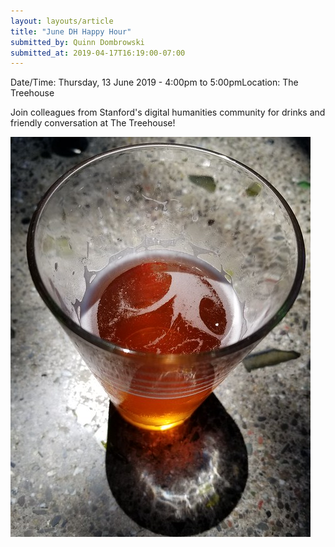 ```yaml
---
layout: layouts/article
title: "June DH Happy Hour"
submitted_by: Quinn Dombrowski
submitted_at: 2019-04-17T16:19:00-07:00
---
```



Date/Time: Thursday, 13 June 2019 - 4:00pm to 5:00pmLocation: The Treehouse

Join colleagues from Stanford's digital humanities community for drinks and friendly conversation at The Treehouse!




![](../post-images/43221223371_2e9da21707_z.jpg)



